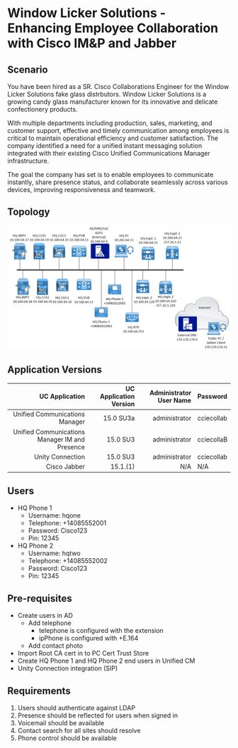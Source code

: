# Window Licker Solutions - Enhancing Employee Collaboration with Cisco IM&P and Jabber

## Scenario

You have been hired as a SR. Cisco Collaborations Engineer for the Window Licker Solutions fake glass distrbutors. Window Licker Solutions is a growing candy glass manufacturer known for its innovative and delicate confectionery products.

With multiple departments including production, sales, marketing, and customer support, effective and timely communication among employees is critical to maintain operational efficiency and customer satisfaction. The company identified a need for a unified instant messaging solution integrated with their existing Cisco Unified Communications Manager infrastructure.

The goal the company has set is to enable employees to communicate instantly, share presence status, and collaborate seamlessly across various devices, improving responsiveness and teamwork.

## Topology

![Topology](../attachments/imp_lab1/IMP_Lab_Topology.png)

## Application Versions

| UC Application| UC Application Version| Administrator User Name | Password|
|--------------:|----------------------:|------------------------:|:--------|
| Unified Communications Manager| 15.0 SU3a| administrator| cciecollab|
| Unified Communications Manager IM and Presence| 15.0 SU3| administrator| cciecollaB|
| Unity Connection| 15.0 SU3| administrator| cciecollab|
| Cisco Jabber| 15.1.(1) | N/A| N/A|

## Users

- HQ Phone 1
  - Username: hqone
  - Telephone: +14085552001
  - Password: Cisco123
  - Pin: 12345
- HQ Phone 2
  - Username: hqtwo
  - Telephone: +14085552002
  - Password: Cisco123
  - Pin: 12345

## Pre-requisites

- Create users in AD
  - Add telephone
    - telephone is configured with the extension
    - ipPhone is configured with +E.164
  - Add contact photo
- Import Root CA cert in to PC Cert Trust Store
- Create HQ Phone 1 and HQ Phone 2 end users in Unified CM
- Unity Connection integration (SIP)

## Requirements

1. Users should authenticate against LDAP
2. Presence should be reflected for users when signed in
3. Voicemail should be available
4. Contact search for all sites should resolve
5. Phone control should be available
